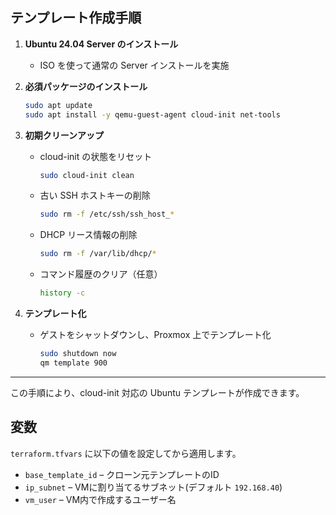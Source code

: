 ## テンプレート作成手順

1. **Ubuntu 24.04 Server のインストール**

   * ISO を使って通常の Server インストールを実施

2. **必須パッケージのインストール**

   ```bash
   sudo apt update
   sudo apt install -y qemu-guest-agent cloud-init net-tools
   ```

3. **初期クリーンアップ**

   * cloud-init の状態をリセット

     ```bash
     sudo cloud-init clean
     ```
   * 古い SSH ホストキーの削除

     ```bash
     sudo rm -f /etc/ssh/ssh_host_*
     ```
   * DHCP リース情報の削除

     ```bash
     sudo rm -f /var/lib/dhcp/*
     ```
   * コマンド履歴のクリア（任意）

     ```bash
     history -c
     ```

4. **テンプレート化**

   * ゲストをシャットダウンし、Proxmox 上でテンプレート化

     ```bash
     sudo shutdown now
     qm template 900
     ```

---

この手順により、cloud-init 対応の Ubuntu テンプレートが作成できます。

## 変数

`terraform.tfvars` に以下の値を設定してから適用します。

- `base_template_id` – クローン元テンプレートのID
- `ip_subnet` – VMに割り当てるサブネット(デフォルト `192.168.40`)
- `vm_user` – VM内で作成するユーザー名
